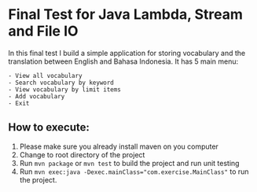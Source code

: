 # Final Test for Java Lambda, Stream and File IO

In this final test I build a simple application for storing vocabulary and the translation between English and Bahasa Indonesia. It has 5 main menu:

```
- View all vocabulary
- Search vocabulary by keyword
- View vocabulary by limit items
- Add vocabulary
- Exit
```

## How to execute:

1. Please make sure you already install maven on you computer
2. Change to root directory of the project
3. Run `mvn package` or `mvn test` to build the project and run unit testing
4. Run `mvn exec:java -Dexec.mainClass="com.exercise.MainClass"` to run the project.